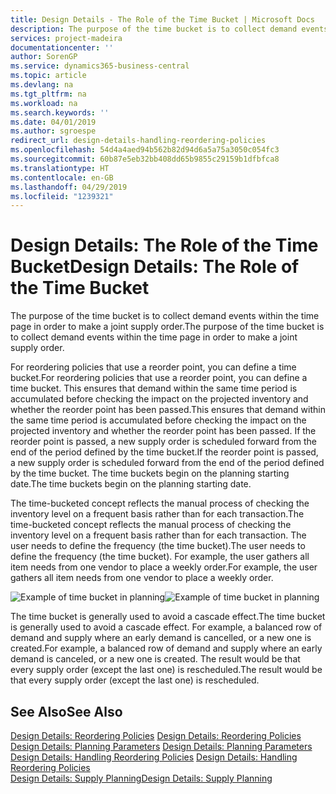 ```yaml
---
title: Design Details - The Role of the Time Bucket | Microsoft Docs
description: The purpose of the time bucket is to collect demand events within the time page in order to make a joint supply order.
services: project-madeira
documentationcenter: ''
author: SorenGP
ms.service: dynamics365-business-central
ms.topic: article
ms.devlang: na
ms.tgt_pltfrm: na
ms.workload: na
ms.search.keywords: ''
ms.date: 04/01/2019
ms.author: sgroespe
redirect_url: design-details-handling-reordering-policies
ms.openlocfilehash: 54d4a4aed94b562b82d94d6a5a75a3050c054fc3
ms.sourcegitcommit: 60b87e5eb32bb408dd65b9855c29159b1dfbfca8
ms.translationtype: HT
ms.contentlocale: en-GB
ms.lasthandoff: 04/29/2019
ms.locfileid: "1239321"
---
```

# <a name="design-details-the-role-of-the-time-bucket"></a><span data-ttu-id="d6037-103">Design Details: The Role of the Time Bucket</span><span class="sxs-lookup"><span data-stu-id="d6037-103">Design Details: The Role of the Time Bucket</span></span>
<span data-ttu-id="d6037-104">The purpose of the time bucket is to collect demand events within the time page in order to make a joint supply order.</span><span class="sxs-lookup"><span data-stu-id="d6037-104">The purpose of the time bucket is to collect demand events within the time page in order to make a joint supply order.</span></span>  

 <span data-ttu-id="d6037-105">For reordering policies that use a reorder point, you can define a time bucket.</span><span class="sxs-lookup"><span data-stu-id="d6037-105">For reordering policies that use a reorder point, you can define a time bucket.</span></span> <span data-ttu-id="d6037-106">This ensures that demand within the same time period is accumulated before checking the impact on the projected inventory and whether the reorder point has been passed.</span><span class="sxs-lookup"><span data-stu-id="d6037-106">This ensures that demand within the same time period is accumulated before checking the impact on the projected inventory and whether the reorder point has been passed.</span></span> <span data-ttu-id="d6037-107">If the reorder point is passed, a new supply order is scheduled forward from the end of the period defined by the time bucket.</span><span class="sxs-lookup"><span data-stu-id="d6037-107">If the reorder point is passed, a new supply order is scheduled forward from the end of the period defined by the time bucket.</span></span> <span data-ttu-id="d6037-108">The time buckets begin on the planning starting date.</span><span class="sxs-lookup"><span data-stu-id="d6037-108">The time buckets begin on the planning starting date.</span></span>  

 <span data-ttu-id="d6037-109">The time-bucketed concept reflects the manual process of checking the inventory level on a frequent basis rather than for each transaction.</span><span class="sxs-lookup"><span data-stu-id="d6037-109">The time-bucketed concept reflects the manual process of checking the inventory level on a frequent basis rather than for each transaction.</span></span> <span data-ttu-id="d6037-110">The user needs to define the frequency (the time bucket).</span><span class="sxs-lookup"><span data-stu-id="d6037-110">The user needs to define the frequency (the time bucket).</span></span> <span data-ttu-id="d6037-111">For example, the user gathers all item needs from one vendor to place a weekly order.</span><span class="sxs-lookup"><span data-stu-id="d6037-111">For example, the user gathers all item needs from one vendor to place a weekly order.</span></span>  

 <span data-ttu-id="d6037-112">![Example of time bucket in planning](media/nav_app_supply_planning_2_reorder_cycle.png "Example of time bucket in planning")</span><span class="sxs-lookup"><span data-stu-id="d6037-112">![Example of time bucket in planning](media/nav_app_supply_planning_2_reorder_cycle.png "Example of time bucket in planning")</span></span>  

 <span data-ttu-id="d6037-113">The time bucket is generally used to avoid a cascade effect.</span><span class="sxs-lookup"><span data-stu-id="d6037-113">The time bucket is generally used to avoid a cascade effect.</span></span> <span data-ttu-id="d6037-114">For example, a balanced row of demand and supply where an early demand is cancelled, or a new one is created.</span><span class="sxs-lookup"><span data-stu-id="d6037-114">For example, a balanced row of demand and supply where an early demand is canceled, or a new one is created.</span></span> <span data-ttu-id="d6037-115">The result would be that every supply order (except the last one) is rescheduled.</span><span class="sxs-lookup"><span data-stu-id="d6037-115">The result would be that every supply order (except the last one) is rescheduled.</span></span>  

## <a name="see-also"></a><span data-ttu-id="d6037-116">See Also</span><span class="sxs-lookup"><span data-stu-id="d6037-116">See Also</span></span>  
 <span data-ttu-id="d6037-117">[Design Details: Reordering Policies](design-details-reordering-policies.md) </span><span class="sxs-lookup"><span data-stu-id="d6037-117">[Design Details: Reordering Policies](design-details-reordering-policies.md) </span></span>  
 <span data-ttu-id="d6037-118">[Design Details: Planning Parameters](design-details-planning-parameters.md) </span><span class="sxs-lookup"><span data-stu-id="d6037-118">[Design Details: Planning Parameters](design-details-planning-parameters.md) </span></span>  
 <span data-ttu-id="d6037-119">[Design Details: Handling Reordering Policies](design-details-handling-reordering-policies.md) </span><span class="sxs-lookup"><span data-stu-id="d6037-119">[Design Details: Handling Reordering Policies](design-details-handling-reordering-policies.md) </span></span>  
 [<span data-ttu-id="d6037-120">Design Details: Supply Planning</span><span class="sxs-lookup"><span data-stu-id="d6037-120">Design Details: Supply Planning</span></span>](design-details-supply-planning.md)
